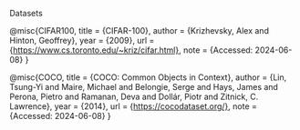 Datasets

@misc{CIFAR100,
  title        = {CIFAR-100},
  author       = {Krizhevsky, Alex and Hinton, Geoffrey},
  year         = {2009},
  url          = {https://www.cs.toronto.edu/~kriz/cifar.html},
  note         = {Accessed: 2024-06-08}
}

@misc{COCO,
  title        = {COCO: Common Objects in Context},
  author       = {Lin, Tsung-Yi and Maire, Michael and Belongie, Serge and Hays, James and Perona, Pietro and Ramanan, Deva and Dollár, Piotr and Zitnick, C. Lawrence},
  year         = {2014},
  url          = {https://cocodataset.org/},
  note         = {Accessed: 2024-06-08}
}
